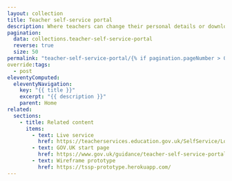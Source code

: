 ```yaml
---
layout: collection
title: Teacher self-service portal
description: Where teachers can change their personal details or download certificates
pagination:
  data: collections.teacher-self-service-portal
  reverse: true
  size: 50
permalink: "teacher-self-service-portal/{% if pagination.pageNumber > 0 %}page/{{ pagination.pageNumber + 1 }}{% endif %}/"
override:tags:
  - post
eleventyComputed:
  eleventyNavigation:
    key: "{{ title }}"
    excerpt: "{{ description }}"
    parent: Home
related:
  sections:
    - title: Related content
      items:
        - text: Live service
          href: https://teacherservices.education.gov.uk/SelfService/Login
        - text: GOV.UK start page
          href: https://www.gov.uk/guidance/teacher-self-service-portal
        - text: Wireframe prototype
          href: https://tssp-prototype.herokuapp.com/
---
```


